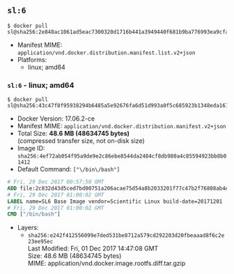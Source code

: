 ## `sl:6`

```console
$ docker pull sl@sha256:2e848ac1061ad5eac7300320d1716b441a3949440f681b9ba776993ea9cfa6be
```

-	Manifest MIME: `application/vnd.docker.distribution.manifest.list.v2+json`
-	Platforms:
	-	linux; amd64

### `sl:6` - linux; amd64

```console
$ docker pull sl@sha256:43c47f8f95938294b6485a5e92676fa6d51d993a0f5c685923b1348eda167fa1
```

-	Docker Version: 17.06.2-ce
-	Manifest MIME: `application/vnd.docker.distribution.manifest.v2+json`
-	Total Size: **48.6 MB (48634745 bytes)**  
	(compressed transfer size, not on-disk size)
-	Image ID: `sha256:4ef72ab054f95a9de9e2c86ebe8544da2484cf8db980a4c85594923bb8b01412`
-	Default Command: `["\/bin\/bash"]`

```dockerfile
# Fri, 29 Dec 2017 00:57:50 GMT
ADD file:2c832d43d5ced7bd00751a206acae75d54a8b2033201f77c47b2f76808ab4e92 in / 
# Fri, 29 Dec 2017 01:00:02 GMT
LABEL name=SL6 Base Image vendor=Scientific Linux build-date=20171201
# Fri, 29 Dec 2017 01:00:02 GMT
CMD ["/bin/bash"]
```

-	Layers:
	-	`sha256:e242f412556099e7ded531be8712a579cd292203d20fbeaaad8f6c2e23ee95ec`  
		Last Modified: Fri, 01 Dec 2017 14:47:08 GMT  
		Size: 48.6 MB (48634745 bytes)  
		MIME: application/vnd.docker.image.rootfs.diff.tar.gzip
